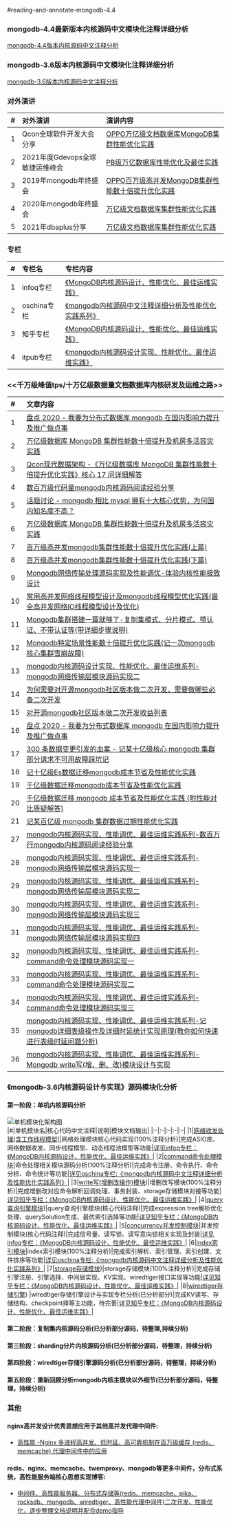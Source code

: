 #reading-and-annotate-mongodb-4.4
  
  
### mongodb-4.4最新版本内核源码中文模块化注释详细分析      
  [mongodb-4.4版本内核源码中文注释分析](https://github.com/y123456yz/reading-and-annotate-mongodb-4.4)    
  
### mongodb-3.6版本内核源码中文模块化注释详细分析      
  [mongodb-3.6版本内核源码中文注释分析](https://github.com/y123456yz/reading-and-annotate-mongodb-3.6)    
        
### 对外演讲   
|#|对外演讲|演讲内容|
|:-|:-|:-|
|1|Qcon全球软件开发大会分享|[OPPO万亿级文档数据库MongoDB集群性能优化实践](https://qcon.infoq.cn/2020/shenzhen/track/916)|
|2|2021年度Gdevops全球敏捷运维峰会|[PB级万亿数据库性能优化及最佳实践](https://gdevops.com/index.php?m=content&c=index&a=lists&catid=87)|
|3|2019年mongodb年终盛会|[OPPO百万级高并发MongoDB集群性能数十倍提升优化实践](https://www.shangyexinzhi.com/article/428874.html)|
|4|2020年mongodb年终盛会|[万亿级文档数据库集群性能优化实践](https://mongoing.com/archives/76151)|
|5|2021年dbaplus分享|[万亿级文档数据库集群性能优化实践](http://dbaplus.cn/news-162-3666-1.html)|

  
### 专栏  
|#|专栏名|专栏内容|
|:-|:-|:-|
|1|infoq专栏|[《MongoDB内核源码设计、性能优化、最佳运维实践》](https://www.infoq.cn/profile/8D2D4D588D3D8A/publish)|
|2|oschina专栏|[《mongodb内核源码中文注释详细分析及性能优化实践系列》](https://my.oschina.net/u/4087916)|
|3|知乎专栏|[《MongoDB内核源码设计、性能优化、最佳运维实践》](https://www.zhihu.com/people/yang-ya-zhou-42/columns)|
|4|itpub专栏|[《mongodb内核源码设计实现、性能优化、最佳运维实践》](http://blog.itpub.net/column/150)|

### <<千万级峰值tps/十万亿级数据量文档数据库内核研发及运维之路>>   
|#|文章内容|
|:-|:-|
|1|[盘点 2020 - 我要为分布式数据库 mongodb 在国内影响力提升及推广做点事](https://xie.infoq.cn/article/372320c6bb93ddc5b7ecd0b6b)|
|2|[万亿级数据库 MongoDB 集群性能数十倍提升及机房多活容灾实践](https://xie.infoq.cn/article/304a748ad3dead035a449bd51)|
|3|[Qcon现代数据架构 -《万亿级数据库 MongoDB 集群性能数十倍提升优化实践》核心 17 问详细解答](https://xie.infoq.cn/article/0c51f3951f3f10671d7d7123e)|
|4|[数百万级代码量mongodb内核源码阅读经验分享](https://xie.infoq.cn/article/7b2c1dc67de82972faac2812c)|
|5|[话题讨论 - mongodb 相比 mysql 拥有十大核心优势，为何国内知名度不高？](https://xie.infoq.cn/article/180d98535bfa0c3e71aff1662)|
|6|[万亿级数据库 MongoDB 集群性能数十倍提升及机房多活容灾实践](https://xie.infoq.cn/article/304a748ad3dead035a449bd51)|
|7|[百万级高并发mongodb集群性能数十倍提升优化实践(上篇)](https://my.oschina.net/u/4087916/blog/3141909)|
|8|[百万级高并发mongodb集群性能数十倍提升优化实践(下篇)](https://my.oschina.net/u/4087916/blog/3155205)|
|9|[Mongodb网络传输处理源码实现及性能调优-体验内核性能极致设计](https://my.oschina.net/u/4087916/blog/4295038)|
|10|[常用高并发网络线程模型设计及mongodb线程模型优化实践(最全高并发网络IO线程模型设计及优化)](https://my.oschina.net/u/4087916/blog/4431422) |
|11|[Mongodb集群搭建一篇就够了-复制集模式、分片模式、带认证、不带认证等(带详细步骤说明)](https://my.oschina.net/u/4087916/blog/4661542)|
|12|[Mongodb特定场景性能数十倍提升优化实践(记一次mongodb核心集群雪崩故障)](https://blog.51cto.com/14951246)|
|13|[mongodb内核源码设计实现、性能优化、最佳运维系列-mongodb网络传输层模块源码实现二](https://zhuanlan.zhihu.com/p/265701877)|
|14|[为何需要对开源mongodb社区版本做二次开发，需要做哪些必备二次开发](https://github.com/y123456yz/reading-and-annotate-mongodb-3.6.1/blob/master/development_mongodb.md)|
|15|[对开源mongodb社区版本做二次开发收益列表](https://my.oschina.net/u/4087916/blog/3063529)|
|16|[盘点 2020 - 我要为分布式数据库 mongodb 在国内影响力提升及推广做点事](https://xie.infoq.cn/article/372320c6bb93ddc5b7ecd0b6b)|
|17|[300 条数据变更引发的血案 - 记某十亿级核心 mongodb 集群部分请求不可用故障踩坑记](https://xie.infoq.cn/article/5932858d57db13d43a8b8d62a)|  
|18|[记十亿级Es数据迁移mongodb成本节省及性能优化实践](https://zhuanlan.zhihu.com/p/373351625)|  
|19|[千亿级数据迁移mongodb成本节省及性能优化实践](https://zhuanlan.zhihu.com/p/376679225)|  
|20|[千亿级数据迁移 mongodb 成本节省及性能优化实践 (附性能对比质疑解答)](https://xie.infoq.cn/article/2bc78d36adef6832ada8ea7c5)|  
|21|[记某百亿级 mongodb 集群数据过期性能优化实践](https://xie.infoq.cn/article/98daf7330a3107fa0bf1edc9c)|  
|27|[mongodb内核源码实现、性能调优、最佳运维实践系列-数百万行mongodb内核源码阅读经验分享](https://my.oschina.net/u/4087916/blog/4696104)|  
|28|[mongodb内核源码实现、性能调优、最佳运维实践系列-mongodb网络传输层模块源码实现一](https://my.oschina.net/u/4087916/blog/4295038)|
|29|[mongodb内核源码实现、性能调优、最佳运维实践系列-mongodb网络传输层模块源码实现二](https://my.oschina.net/u/4087916/blog/4674521)|
|30|[mongodb内核源码实现、性能调优、最佳运维实践系列-mongodb网络传输层模块源码实现三](https://my.oschina.net/u/4087916/blog/4678616)|
|31|[mongodb内核源码实现、性能调优、最佳运维实践系列-mongodb网络传输层模块源码实现四](https://my.oschina.net/u/4087916/blog/4685419)|
|32|[mongodb内核源码实现、性能调优、最佳运维实践系列-command命令处理模块源码实现一](https://my.oschina.net/u/4087916/blog/4709503)|
|33|[mongodb内核源码实现、性能调优、最佳运维实践系列-command命令处理模块源码实现二](https://my.oschina.net/u/4087916/blog/4748286)|
|34|[mongodb内核源码实现、性能调优、最佳运维实践系列-command命令处理模块源码实现三](https://my.oschina.net/u/4087916/blog/4782741)|
|35|[mongodb内核源码实现、性能调优、最佳运维实践系列-记mongodb详细表级操作及详细时延统计实现原理(教你如何快速进行表级时延问题分析)](https://xie.infoq.cn/article/3184cdc42c26c86e2749c3e5c)|
|36|[mongodb内核源码实现、性能调优、最佳运维实践系列-Mongodb write写(增、删、改)模块设计与实现](https://my.oschina.net/u/4087916/blog/4974132)|
  

### 《mongodb-3.6内核源码设计与实现》源码模块化分析  
#### 第一阶段：单机内核源码分析  
![单机模块化架构图](/image/单机模块化架构图.png)  
|#|单机模块名|核心代码中文注释|说明|模块文档输出|
|:-|:-|:-|:-|:-|
|1|[网络收发处理(含工作线程模型)](https://github.com/y123456yz/reading-and-annotate-mongodb-3.6/blob/master/mongo/README.md#L8)|网络处理模块核心代码实现(100%注释分析)|完成ASIO库、网络数据收发、同步线程模型、动态线程池模型等功能|[详见infoq专栏：《MongoDB内核源码设计、性能优化、最佳运维实践》](https://www.infoq.cn/profile/8D2D4D588D3D8A/publish)|
|2|[command命令处理模块](https://github.com/y123456yz/reading-and-annotate-mongodb-3.6/blob/master/mongo/README.md#L85)|命令处理相关模块源码分析(100%注释分析)|完成命令注册、命令执行、命令分析、命令统计等功能|[详见oschina专栏:《mongodb内核源码中文注释详细分析及性能优化实践系列》](https://www.infoq.cn/profile/8D2D4D588D3D8A/publish)|
|3|[write写(增删改操作)模块](https://github.com/y123456yz/reading-and-annotate-mongodb-3.6/blob/master/mongo/README.md#L115))|增删改写模块(100%注释分析)|完成增删改对应命令解析回调处理、事务封装、storage存储模块对接等功能|[详见知乎专栏：《MongoDB内核源码设计、性能优化、最佳运维实践》](https://www.zhihu.com/people/yang-ya-zhou-42/columns)|
|4|[query查询引擎模块](https://github.com/y123456yz/reading-and-annotate-mongodb-3.6/blob/master/mongo/README.md#L131))|query查询引擎模块(核心代码注释)|完成expression tree解析优化处理、querySolution生成、最优索引选择等功能|[详见知乎专栏：《MongoDB内核源码设计、性能优化、最佳运维实践》](https://www.zhihu.com/people/yang-ya-zhou-42/columns)|
|5|[concurrency并发控制模块](https://github.com/y123456yz/reading-and-annotate-mongodb-3.6/tree/master/mongo/src/mongo/db/concurrency)|并发控制模块(核心代码注释)|完成信号量、读写锁、读写意向锁相关实现及封装|[详见infoq专栏：《MongoDB内核源码设计、性能优化、最佳运维实践》](https://www.infoq.cn/profile/8D2D4D588D3D8A/publish)|
|6|[index索引模块](https://github.com/y123456yz/reading-and-annotate-mongodb-3.6/blob/master/mongo/README.md#L240)|index索引模块(100%注释分析)|完成索引解析、索引管理、索引创建、文件排序等功能|[详见oschina专栏:《mongodb内核源码中文注释详细分析及性能优化实践系列》](https://www.infoq.cn/profile/8D2D4D588D3D8A/publish)|
|7|[storage存储模块](https://github.com/y123456yz/reading-and-annotate-mongodb-3.6/blob/master/mongo/README.md#L115))|storage存储模块(100%注释分析)|完成存储引擎注册、引擎选择、中间层实现、KV实现、wiredtiger接口实现等功能|[详见知乎专栏：《MongoDB内核源码设计、性能优化、最佳运维实践》](https://www.zhihu.com/people/yang-ya-zhou-42/columns)|
|8|[wiredtiger存储引擎](https://github.com/y123456yz/reading-and-annotate-wiredtiger-3.0.0)) |wiredtiger存储引擎设计与实现专栏分析(已分析部分)|完成KV读写、存储结构、checkpoint择等主功能，待完善|[详见知乎专栏：《MongoDB内核源码设计、性能优化、最佳运维实践》](https://github.com/y123456yz/reading-and-annotate-wiredtiger-3.0.0)|
  
  
#### 第二阶段：复制集内核源码分析(已分析部分源码，待整理,持续分析)  
    
    
#### 第三阶段：sharding分片内核源码分析(已分析部分源码，待整理，持续分析)   
      
#### 第四阶段：wiredtiger存储引擎源码分析(已分析部分源码，待整理，持续分析)  
  
#### 第五阶段：重新回顾分析mongodb内核主模块以外细节(已分析部分源码，待整理，持续分析) 
   

     
### 其他  
#### nginx高并发设计优秀思想应用于其他高并发代理中间件:   
  * [高性能 -Nginx 多进程高并发、低时延、高可靠机制在百万级缓存 (redis、memcache) 代理中间件中的应用](https://xie.infoq.cn/article/2ee961483c66a146709e7e861)  

#### redis、nginx、memcache、twemproxy、mongodb等更多中间件，分布式系统，高性能服务端核心思想实现博客:    
  * [中间件、高性能服务器、分布式存储等(redis、memcache、pika、rocksdb、mongodb、wiredtiger、高性能代理中间件)二次开发、性能优化，逐步整理文档说明并配合demo指导](https://github.com/y123456yz/middleware_development_learning)    
      
